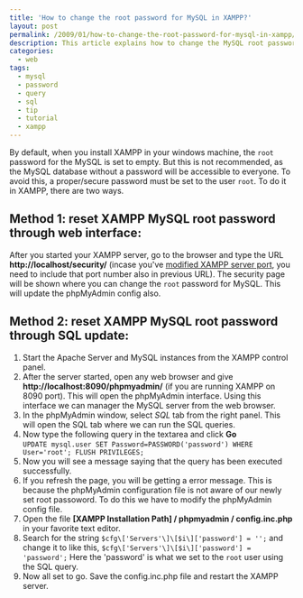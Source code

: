 ```yaml
---
title: 'How to change the root password for MySQL in XAMPP?'
layout: post
permalink: /2009/01/how-to-change-the-root-password-for-mysql-in-xampp/
description: This article explains how to change the MySQL root password in XAMPP for windows. When you install XAMPP, the default root password for MySQL would be empty, which is not recommended.
categories:
  - web
tags:
  - mysql
  - password
  - query
  - sql
  - tip
  - tutorial
  - xampp
---
```


By default, when you install XAMPP in your windows machine, the `root` password for the MySQL is set to empty. But this is not recommended, as the MySQL database without a password will be accessible to everyone. To avoid this, a proper/secure password must be set to the user `root`. To do it in XAMPP, there are two ways.

## Method 1: reset XAMPP MySQL root password through web interface:

After you started your XAMPP server, go to the browser and type the URL **http://localhost/security/** (incase you've [modified XAMPP server port][1], you need to include that port number also in previous URL). The security page will be shown where you can change the `root` password for MySQL. This will update the phpMyAdmin config also.  

 [1]: http://veerasundar.com/blog/2009/07/how-to-change-xampp-server-port/ "How to change XAMPP server port?"

## Method 2: reset XAMPP MySQL root password through SQL update:

1.  Start the Apache Server and MySQL instances from the XAMPP control panel.
2.  After the server started, open any web browser and give **http://localhost:8090/phpmyadmin/** (if you are running XAMPP on 8090 port). This will open the phpMyAdmin interface. Using this interface we can manager the MySQL server from the web browser.
3.  In the phpMyAdmin window, select *SQL* tab from the right panel. This will open the SQL tab where we can run the SQL queries.
4.  Now type the following query in the textarea and click **Go**  
    `UPDATE mysql.user SET Password=PASSWORD('password') WHERE User='root'; FLUSH PRIVILEGES;`
5.  Now you will see a message saying that the query has been executed successfully.
6.  If you refresh the page, you will be getting a error message. This is because the phpMyAdmin configuration file is not aware of our newly set root passoword. To do this we have to modify the phpMyAdmin config file.
7.  Open the file **[XAMPP Installation Path] / phpmyadmin / config.inc.php** in your favorite text editor.
8.  Search for the string `$cfg\['Servers'\]\[$i\]['password'] = '';` and change it to like this, `$cfg\['Servers'\]\[$i\]['password'] = 'password';` Here the 'password' is what we set to the `root` user using the SQL query.
9.  Now all set to go. Save the config.inc.php file and restart the XAMPP server.
